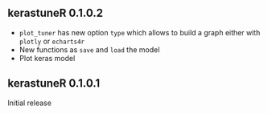 
## kerastuneR 0.1.0.2

* `plot_tuner` has new option `type` which allows to build a graph either with `plotly` or `echarts4r`
* New functions as `save` and `load` the model
* Plot keras model


## kerastuneR 0.1.0.1

Initial release



